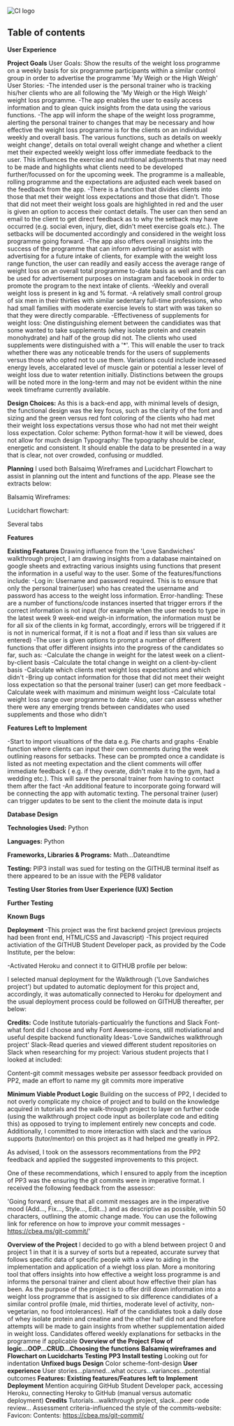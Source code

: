 ![CI logo](https://codeinstitute.s3.amazonaws.com/fullstack/ci_logo_small.png)


<h2><b>Table of contents</b></h2>

<b>User Experience</b>

<b>Project Goals</b>
User Goals: Show the results of the weight loss programme on a weekly basis for six programme participants within a similar control group in order to advertise the programme 'My Weigh or the High Weigh'
User Stories:
-The intended user is the personal trainer who is tracking his/her clients who are all following the 'My Weigh or the High Weigh' weight loss programme.
-The app enables the user to easily access information and to glean quick insights from the data using the various functions.
-The app will inform the shape of the weight loss programme, alerting the personal trainer to changes that may be necessary and how effective the weight loss programme is for the clients on an individual weekly and overall basis. The various functions, such as details on weekly weight change', details on total overall weight change and whether a client met their expected weekly weight loss offer immediate feedback to the user. This influences the exercise and nutritional adjustments that may need to be made and highlights what clients need to be developed further/focussed on for the upcoming week. The programme is a malleable, rolling programme and the expectations are adjusted each week based on the feedback from the app.
-There is a function that divides clients into those that met their weight loss expectations and those that didn't. Those that did not meet their weight loss goals are highlighted in red and the user is given an option to access their contact details. The user can then send an email to the client to get direct feedback as to why the setback may have occurred (e.g. social even, injury, diet, didn't meet exercise goals etc.). The setbacks will be documented accordingly and considered in the weight loss programme going forward.
-The app also offers overall insights into the success of the programme that can inform advertising or assist with advertising for a future intake of clients, for example with the weight loss range function, the user can readily and easily access the average range of weight loss on an overall total programme to-date basis as well and this can be used for advertisement purposes on instagram and facebook in order to promote the program to the next intake of clients.
-Weekly and overall weight loss is present in kg and % format.
-A relatively small control group of six men in their thirties with similar sedentary full-time professions, who had small families with moderate exercise levels to start with was taken so that they were directly comparable.
-Effectiveness of supplements for weight loss: One distinguishing element between the candidiates was that some wanted to take supplements (whey isolate protein and createin monohydrate) and half of the group did not. The clients who used supplements were distinguished with a '*'. This will enable the user to track whether there was any noticeable trends for the users of supplements versus those who opted not to use them. Variations could include increased energy levels, accelarated level of muscle gain or potential a lesser level of weight loss due to water retention initially. Distinctions between the groups will be noted more in the long-term and may not be evident within the nine week timeframe currently available.


<b>Design Choices:</b>
As this is a back-end app, with minimal levels of design, the functional design was the key focus, such as the clarity of the font and sizing and the green versus red font coloring of the clients who had met their weight loss expectations versus those who had not met their weight loss expectation.
Color scheme: Python format-how it will be viewed, does not allow for much design
Typography: The typography should be clear, energetic and consistent. It should enable the data to be presented in a way that is clear, not over crowded, confusing or muddled.

<b>Planning</b>
I used both Balsaimq Wireframes and Lucidchart Flowchart to assist in planning out the intent and functions of the app. Please see the extracts below:

Balsamiq Wireframes:

Lucidchart flowchart:

Several tabs

<b>Features</b>

<b>Existing Features</b>
Drawing influence from the 'Love Sandwiches' walkthrough project, I am drawing insights from a database maintained on google sheets and extracting various insights using functions that present the information in a useful way to the user.
Some of the features/functions include:
-Log in: Username and password required. This is to ensure that only the personal trainer(user) who has created the username and password has access to the  weight loss information.
Error-handling: These are a number of functions/code instances inserted that trigger errors if the correct information is not input (for example when the user needs to type in the latest week 9 week-end weigh-in information, the information must be for all six of the clients in kg format, accordingly, errors will be triggered if it is not in numerical format, if it is not a float and if less than six values are entered)
-The user is given options to prompt a number of different functions that offer different insights into the progress of the candidates so far, such as:
-Calculate the change in weight for the latest week on a client-by-client basis
-Calculate the total change in weight on a client-by-client basis
-Calculate which clients met weight loss expectations and which didn't
-Bring up contact information for those that did not meet their weight loss expectation so that the personal trainer (user) can get more feedback
-Calculate week with maximum and minimum weight loss
-Calculate total weight loss range over programme to date
-Also, user can assess whether there were any emerging trends between candidates who used supplements and those who didn't

<b>Features Left to Implement</b>

-Start to import visualtions of the data e.g. Pie charts and graphs
-Enable function where clients can input their own comments during the week outlining reasons for setbacks. These can be prompted once a candidate is listed as not meeting expectation and the client comments will offer immediate feedback ( e.g. if they overate, didn't make it to the gym, had a wedding etc.). This will save the personal trainer from having to contact them after the fact
-An additional feature to incorporate going forward will be connecting the app with automatic texting. The personal trainer (user) can trigger updates to be sent to the client the moinute data is input

<b>Database Design</b>

<b>Technologies Used:</b> Python

<b>Languages:</b> Python

<b>Frameworks, Libraries & Programs:</b> Math...Dateandtime

<b>Testing:</b> PIP3 install was sued for testing on the GITHUB terminal itself as there appeared to be an issue with the PEP8 validator

<b>Testing User Stories from User Experience (UX) Section</b>

<b>Further Testing</b>

<b>Known Bugs</b>

<b>Deployment</b> 
-This project was the first backend project (previous projects had been front end, HTML/CSS and Javascript)
-This project required activiation of the GITHUB Student Developer pack, as provided by the Code Institute, per the below:


-Activated Heroku and connect it to GITHUB profile per below:

I selected manual deployment for the Walkthrough ('Love Sandwiches project') but updated to automatic deployment for this project and, accordingly, it was automatically connected to Heroku for dpeloyment and the usual deployment process could be followed on GITHUB thereafter, per below:



<b>Credits:</b>
Code Institute tutorials-particualrly the functions and Slack
Font-what font did I choose and why
Font Awesome-icons, still motiviational and useful despite backend functionality
Ideas-'Love Sandwiches walkthrough project'
Slack-Read queries and viewed different student repositories on Slack when researching for my project:
Various student projects that I looked at included:

Content-git commit messages website per assessor feedback provided on PP2, made an effort to name my git commits more imperative


<b>Minimum Viable Product Logic</b>
Building on the success of PP2, I decided to not overly complicate my choice of project and to build on the knowledge acquired in tutorials and the walk-through project to layer on further code (using the walkthrough project code input as boilerplate code and editing this) as opposed to trying to implement entirely new concepts and code. 
 Additionally, I committed to more interaction with slack and the various supports (tutor/mentor) on this project as it had helped me greatly in PP2.

   As advised, I took on the assessors recommentations from the PP2 feedback and applied the suggested improvements to this project.

   One of these recommendations, which I ensured to apply from the inception of PP3 was the ensuring the git commits were in imperative format. I received the following feedback from the assessor:

   'Going forward, ensure that all commit messages are in the imperative mood (Add…, Fix…, Style…, Edit…) and as descriptive as possible, within 50 characters, outlining the atomic change made. You can use the following link for reference on how to improve your commit messages - https://cbea.ms/git-commit/'

<b>Overview of the Project</b>
I decided to go with a blend between project 0 and project 1 in that it is a survey of sorts but a repeated, accurate survey that follows specific data of specific people with a view to aiding in the implementation and application of a wiehgt loss plan. More a monitoring tool that offers insights into how effective a weight loss programme is and informs the personal trainer and client about how effective their plan has been. As the purpose of the project is to offer drill down information into a weight loss programme that is assigned to six difference candidiates of a similar control profile (male, mid thirties, moderate level of activity, non-vegetarian, no food intolerances). Half of the candidiates took a daily dose of whey isolate protein and creatine and the other half did not and therefore attempts will be made to gain insights from whether supplementation aided in weight loss. Candidates offered weekly explanations for setbacks in the programme if applicable
<b>Overview of the Project</b>
<b>Flow of logic...OOP...CRUD...Choosing the functions</b>
<b>Balsamiq wireframes and Flowchart on Lucidcharts</b>
<b>Testing</b>
<b>PP3 Install testing</b> Looking out for indentation
<b>Unfixed bugs</b>
<b>Design</b> Color scheme-font-design
<b>User experience</b> User stories...planned...what occurs...variances...potential outcomes
<b>Features: Existing features/Features left to Implement</b>
<b>Deployment</b> Mention acquiring GitHub Student Developer pack, accessing Heroku, connecting Heroky to GitHub (manual versus automatic deployment)
<b>Credits</b> Tutorials...walkthrough project, slack...peer code review...
Assessment criteria-influenced the style of the commits-website:
Favicon:
Contents:
https://cbea.ms/git-commit/
